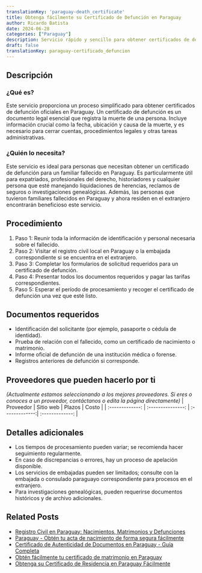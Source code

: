 ```yaml
---
translationKey: 'paraguay-death_certificate'
title: Obtenga fácilmente su Certificado de Defunción en Paraguay
author: Ricardo Batista
date: 2024-06-28
categories: ["Paraguay"]
description: Servicio rápido y sencillo para obtener certificados de defunción en Paraguay. Siga nuestros sencillos pasos para asegurar su documento sin complicaciones.
draft: false
translationKey: paraguay-certificado_defuncion
---
```


## Descripción
### ¿Qué es?
Este servicio proporciona un proceso simplificado para obtener certificados de defunción oficiales en Paraguay. Un certificado de defunción es un documento legal esencial que registra la muerte de una persona. Incluye información crucial como la fecha, ubicación y causa de la muerte, y es necesario para cerrar cuentas, procedimientos legales y otras tareas administrativas.

### ¿Quién lo necesita?
Este servicio es ideal para personas que necesitan obtener un certificado de defunción para un familiar fallecido en Paraguay. Es particularmente útil para expatriados, profesionales del derecho, historiadores y cualquier persona que esté manejando liquidaciones de herencias, reclamos de seguros o investigaciones genealógicas. Además, las personas que tuvieron familiares fallecidos en Paraguay y ahora residen en el extranjero encontrarán beneficioso este servicio.

## Procedimiento

1. Paso 1: Reunir toda la información de identificación y personal necesaria sobre el fallecido.
2. Paso 2: Visitar el registro civil local en Paraguay o la embajada correspondiente si se encuentra en el extranjero.
3. Paso 3: Completar los formularios de solicitud requeridos para un certificado de defunción.
4. Paso 4: Presentar todos los documentos requeridos y pagar las tarifas correspondientes.
5. Paso 5: Esperar el período de procesamiento y recoger el certificado de defunción una vez que esté listo.

## Documentos requeridos

- Identificación del solicitante (por ejemplo, pasaporte o cédula de identidad).
- Prueba de relación con el fallecido, como un certificado de nacimiento o matrimonio.
- Informe oficial de defunción de una institución médica o forense.
- Registros anteriores de defunción si corresponde.

## Proveedores que pueden hacerlo por ti
_(Actualmente estamos seleccionando a los mejores proveedores. Si eres o conoces a un proveedor, contáctanos o edita la página directamente)_
| Proveedor       |     Sitio web     |     Plazos      |       Costo     |
| :-------------: | :---------------: |  :-------------:| :-------------: |

## Detalles adicionales

- Los tiempos de procesamiento pueden variar; se recomienda hacer seguimiento regularmente.
- En caso de discrepancias o errores, hay un proceso de apelación disponible.
- Los servicios de embajadas pueden ser limitados; consulte con la embajada o consulado paraguayo correspondiente para procesos en el extranjero.
- Para investigaciones genealógicas, pueden requerirse documentos históricos y de archivo adicionales.


## Related Posts

- [Registro Civil en Paraguay: Nacimientos, Matrimonios y Defunciones](https://tramitit.com/es/guides/paraguay/inscripción_en_el_registro_civil/)
- [Paraguay - Obtén tu acta de nacimiento de forma segura fácilmente](https://tramitit.com/es/guides/paraguay/certificado_de_nacimiento/)
- [Certificado de Autenticidad de Documentos en Paraguay - Guía Completa](https://tramitit.com/es/guides/paraguay/certificado_de_autenticidad_de_documentos/)
- [Obtén fácilmente tu certificado de matrimonio en Paraguay](https://tramitit.com/es/guides/paraguay/certificado_de_matrimonio/)
- [Obtenga su Certificado de Residencia en Paraguay Fácilmente](https://tramitit.com/es/guides/paraguay/certificado_de_residencia/)
